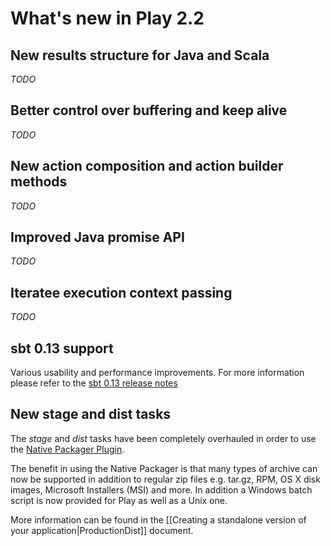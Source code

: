# What's new in Play 2.2

## New results structure for Java and Scala

*TODO*

## Better control over buffering and keep alive

*TODO*

## New action composition and action builder methods

*TODO*

## Improved Java promise API

*TODO*

## Iteratee execution context passing

*TODO*

## sbt 0.13 support

Various usability and performance improvements. For more information please refer to the [sbt 0.13 release notes](http://www.scala-sbt.org/0.13.0/docs/Community/ChangeSummary_0.13.0.html)

## New stage and dist tasks

The _stage_ and _dist_ tasks have been completely overhauled in order to use the [Native Packager Plugin](https://github.com/sbt/sbt-native-packager).

The benefit in using the Native Packager is that many types of archive can now be supported in addition to regular zip files e.g. tar.gz, RPM, OS X disk images, Microsoft Installers (MSI) and more. In addition a Windows batch script is now provided for Play as well as a Unix one.

More information can be found in the [[Creating a standalone version of your application|ProductionDist]] document.